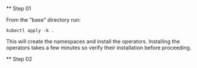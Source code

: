 ** Step 01

From the "base" directory run:

```
kubectl apply -k .
```

This will create the namespaces and install the operators.  Installing the operators takes a few minutes so verify their installation before proceeding.

** Step 02

